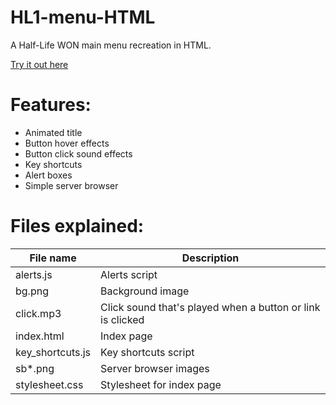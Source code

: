 # HL1-menu-HTML
A Half-Life WON main menu recreation in HTML.

[Try it out here](https://m1rz11.github.io/HL1-menu-HTML/)

# Features:
* Animated title
* Button hover effects
* Button click sound effects
* Key shortcuts
* Alert boxes
* Simple server browser

# Files explained:

| File name | Description |
| --------  | ----------- |
| alerts.js | Alerts script |
| bg.png | Background image |
| click.mp3 | Click sound that's played when a button or link is clicked |
| index.html | Index page |
| key_shortcuts.js | Key shortcuts script |
| sb*.png | Server browser images |
| stylesheet.css | Stylesheet for index page |
